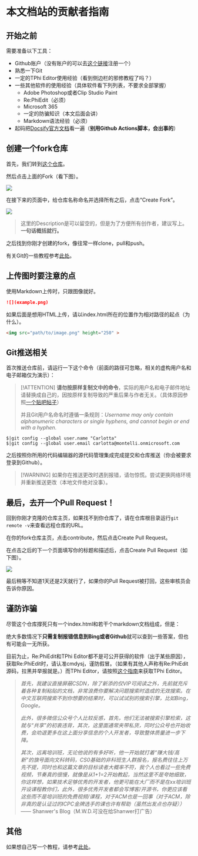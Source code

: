 # 本文档站的贡献者指南

## 开始之前

需要准备以下工具：
* Github账户（没有账户的可以去[这个链接](https://github.com/signup)注册一个）
* 熟悉一下Git
* 一定的TPhi Editor使用经验（看到侧边栏的邪修教程了吗？）
* 一些其他软件的使用经验（具体软件看下列列表，不要求全部掌握）
    * Adobe Photoshop或者Clip Studio Paint
    * Re:PhiEdit（必须）
    * Microsoft 365
    * 一定的防骗知识（本文后面会讲）
    * Markdown语法经验（必须）
* 起码把[Docsify官方文档](https://docsify.js.org)看一遍（**别用Github Actions脚本，会出事的**）

## 创建一个fork仓库

首先，我们转到[这个仓库](https://github.com/Tie-Guo/TPhi-Editor-Docs)。

然后点击上面的Fork（看下图）。

![](image.png)

在接下来的页面中，给仓库名称命名并选择所有之后，点击“Create Fork”。

![](image-1.png)

> 这里的Description是可以留空的，但是为了方便所有创作者，建议写上。**一句话概括就行。**

之后找到你刚才创建的fork，像往常一样clone，pull和push。

有关Git的一些教程参考[此处](https://git-scm.com/book/zh/v2)。

## 上传图时要注意的点

使用Markdown上传时，只跟图像就好。

``` Markdown
![](example.png)
```

如果后面是想用HTML上传，请以index.html所在的位置作为相对路径的起点（为什么）。

``` HTML
<img src="path/to/image.png" height="250" >
```

## Git推送相关

首次推送仓库前，请运行一下这个命令（前面的路径可忽略，相关的虚构用户名和电子邮箱仅为演示）：

> [!ATTENTION] **请勿按原样复制文中的命令**，实际的用户名和电子邮件地址请替换成自己的，因按原样复制导致的严重后果与作者无关。（具体原因参照[一个贴吧帖子](https://tieba.baidu.com/p/9286101504)）
> 
> 并且Git用户名命名时遵循一条规则：*Username may only contain alphanumeric characters or single hyphens, and cannot begin or end with a hyphen.*

```terminal
$|git config --global user.name "Carlotta"
$|git config --global user.email carlotta@montelli.onmicrosoft.com
```

之后按照你所用的代码编辑器的源代码管理集成完成提交和仓库推送（你会被要求登录到Github）。

> [!WARNING] 如果你在推送更改时遇到报错，请勿惊慌。尝试更换网络环境并重新推送更改（本地文件绝对没事）。

## 最后，去开一个Pull Request！

回到你刚才克隆的仓库主页，如果找不到你仓库了，请在仓库根目录运行`git remote -v`来查看远程仓库的URL。

在你的fork仓库主页，点击contribute，然后点击Create Pull Request。

在点击之后的下一个页面填写你的标题和描述后，点击Create Pull Request（如下图）。

![](image-2.png)

最后稍等不知道1天还是2天就行了，如果你的Pull Request被打回，这些审核员会告诉你原因。

## 谨防诈骗

尽管这个仓库撑死只有一个index.html和若干个markdown文档组成，但是：

绝大多数情况下**只需复制报错信息到Bing或者Github**就可以查到一些答案，但也有可能会一无所获。

目前为止，Re:PhiEdit和TPhi Editor都不是可公开获得的软件（出于某些原因），获取Re:PhiEdit时，请认准cmdysj，谨防假冒。（如果有其他人声称有Re:PhiEdit源码，拉黑并举报就是。）而TPhi Editor，请按照[这个指南](/before-begin.md)来获取TPhi Editor。

> *首先，我建议直接屏蔽CSDN，除了新添的仅VIP可阅读之外，先前就充斥着各种复制粘贴的文档，非常浪费你要解决问题搜索时造成的无效搜索。在中文互联网搜索不到你想要的结果时，可以试试别的搜索引擎，比如Bing，Google。*
>
> *此外，很多微信公众号个人比较反感，首先，他们无法被搜索引擎检索，这就与“共享”的初衷违背，其次，这里面通常夹带私货，同时公众号也开始收费，会劝退更多在这上面分享信息的个人开发者，导致整体质量进一步下降。*
>
> *其次，远离培训班，无论他说的有多好听，他一开始就打着“赚大钱/高新”的旗号面向文科转码，CS0基础的非科班生人群报名，报名费往往上万先不提，同时也和这篇文章的目标读者大概率不符，我个人也看过一些免费视频，节奏真的很慢，就像是从1+1=2开始教起，当然这里不是夸她细致，你这样想，如果技术足够优秀的开发者，他更可能在大厂而不是在xx培训班开设课程教你们，此外，很多优秀开发者都会写博客/开源书，你更应该看这些而不是培训班的免费视频/课程，对于ACM也是一回事（对于ACM，除非真的是认证过的ICPC金牌选手的课也许有帮助（虽然出发点也存疑））* —— Shanwer's Blog（M.W.D.可没在给Shanwer打广告）

## 其他

如果想自己写一个教程，请参考[此处](custom-tutorial)。